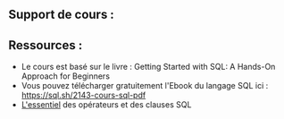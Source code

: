 ## Support de cours :


## Ressources :
* Le cours est basé  sur le livre : Getting Started with SQL: A Hands-On Approach for Beginners
* Vous pouvez télécharger gratuitement l'Ebook du langage SQL ici : https://sql.sh/2143-cours-sql-pdf
* [L'essentiel](https://github.com/doudi0101/SQL_databases/blob/main/course_material_and_ressources/complement_SQL.pdf)  des opérateurs et des clauses SQL
